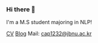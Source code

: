 ### Hi there 👋

I'm a M.S student majoring in NLP!

[CV](https://drive.google.com/file/d/19cq9O1aWfIRmIPpY43jhy_X5gzlIOSMd/view?usp=sharing)
[Blog](https://zizun.github.io)
Mail: cap1232@jbnu.ac.kr


<!--
**ZIZUN/ZIZUN** is a ✨ _special_ ✨ repository because its `README.md` (this file) appears on your GitHub profile.

Here are some ideas to get you started:

- 🔭 I’m currently working on ...
- 🌱 I’m currently learning ...
- 👯 I’m looking to collaborate on ...
- 🤔 I’m looking for help with ...
- 💬 Ask me about ...
- 📫 How to reach me: ...
- 😄 Pronouns: ...
- ⚡ Fun fact: ...
-->

